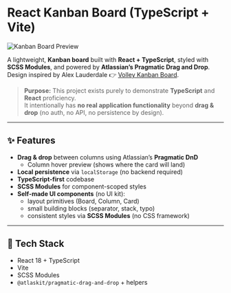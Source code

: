 # React Kanban Board (TypeScript + Vite)

![Kanban Board Preview](https://imgur.com/a/wmRCWT4)

A lightweight, **Kanban board** built with **React + TypeScript**, styled with **SCSS Modules**, and powered by **Atlassian’s Pragmatic Drag and Drop**.  
Design inspired by Alex Lauderdale 👉 [Volley Kanban Board](https://dribbble.com/shots/21284971-Volley-Kanban-Board).

> **Purpose:** This project exists purely to demonstrate **TypeScript** and **React** proficiency.  
> It intentionally has **no real application functionality** beyond **drag & drop** (no auth, no API, no persistence by design).

---

## ✨ Features

- **Drag & drop** between columns using Atlassian’s **Pragmatic DnD**
  - Column hover preview (shows where the card will land)
- **Local persistence** via `localStorage` (no backend required)
- **TypeScript-first** codebase
- **SCSS Modules** for component-scoped styles
- **Self-made UI components** (no UI kit):
  - layout primitives (Board, Column, Card)
  - small building blocks (separator, stack, typo)
  - consistent styles via **SCSS Modules** (no CSS framework)

---

## 🧰 Tech Stack

- React 18 + TypeScript
- Vite
- SCSS Modules
- `@atlaskit/pragmatic-drag-and-drop` + helpers

